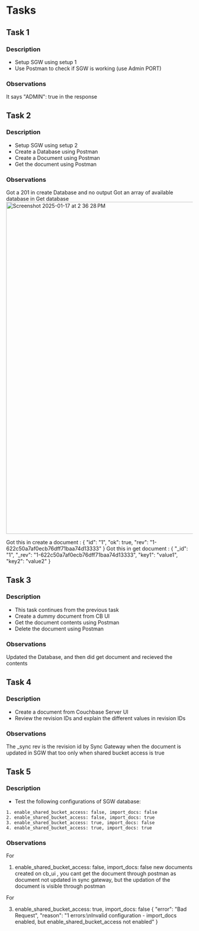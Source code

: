 # Tasks

## Task 1

### Description

- Setup SGW using setup 1
- Use Postman to check if SGW is working (use Admin PORT)

### Observations

It says "ADMIN": true in the response

## Task 2

### Description

- Setup SGW using setup 2
- Create a Database using Postman
- Create a Document using Postman
- Get the document using Postman

### Observations

Got a 201 in create Database and no output
Got an array of available database in Get database 
<img width="894" alt="Screenshot 2025-01-17 at 2 36 28 PM" src="https://github.com/user-attachments/assets/c395f4a9-6f2a-47fe-a9d9-7f7755789358" />

Got this in create a document : 
{
    "id": "1",
    "ok": true,
    "rev": "1-622c50a7af0ecb76dff71baa74d13333"
}
Got this in get document : 
{
    "_id": "1",
    "_rev": "1-622c50a7af0ecb76dff71baa74d13333",
    "key1": "value1",
    "key2": "value2"
}

## Task 3

### Description

- This task continues from the previous task
- Create a dummy document from CB UI
- Get the document contents using Postman
- Delete the document using Postman

### Observations

Updated the Database, and then did get document and recieved the contents 

## Task 4

### Description

- Create a document from Couchbase Server UI
- Review the revision IDs and explain the different values in revision IDs

### Observations

The _sync rev is the revision id by Sync Gateway when the document is updated in SGW that too only when shared bucket access is true

## Task 5

### Description

- Test the following configurations of SGW database:

```
1. enable_shared_bucket_access: false, import_docs: false
2. enable_shared_bucket_access: false, import_docs: true
3. enable_shared_bucket_access: true, import_docs: false
4. enable_shared_bucket_access: true, import_docs: true
```

### Observations

For

1. enable_shared_bucket_access: false, import_docs: false
new documents created on cb_ui , you cant get the document through postman as document not updated in sync gateway, but the updation of the document is visible through postman

For 

3. enable_shared_bucket_access: true, import_docs: false
{
    "error": "Bad Request",
    "reason": "1 errors:\nInvalid configuration - import_docs enabled, but enable_shared_bucket_access not enabled"
}
